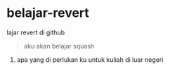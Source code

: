 # belajar-revert
lajar revert di github <br>

>aku akan belajar squash
1. apa yang di perlukan ku untuk kuliah di luar negeri
